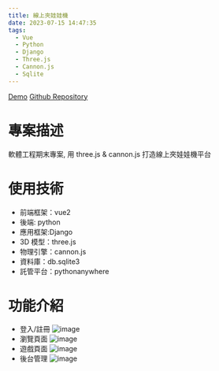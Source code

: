 ```yaml
---
title: 線上夾娃娃機
date: 2023-07-15 14:47:35
tags:
  - Vue
  - Python
  - Django
  - Three.js
  - Cannon.js
  - Sqlite
---
```


[Demo](https://pseuder.pythonanywhere.com/)
[Github Repository](https://github.com/pseuder/claw-machine)

# 專案描述

軟體工程期末專案, 用 three.js & cannon.js 打造線上夾娃娃機平台

# 使用技術

- 前端框架：vue2
- 後端: python
- 應用框架:Django
- 3D 模型：three.js
- 物理引擎：cannon.js
- 資料庫：db.sqlite3
- 託管平台：pythonanywhere

# 功能介紹

- 登入/註冊
  ![image](login.png)
- 瀏覽頁面
  ![image](show.png)
- 遊戲頁面
  ![image](play.png)
- 後台管理
  ![image](backstage.png)
